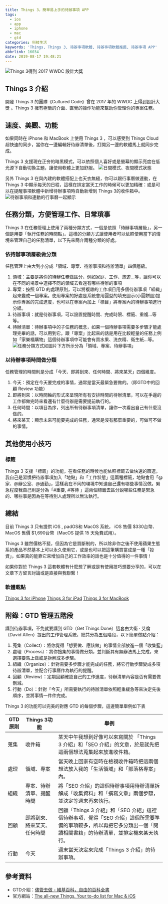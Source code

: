 ```yaml
---
title: Things 3，簡單易上手的待辦事項 APP
tags:
  - ios
  - app
  - iphone
  - mac
  - gtd
categories: 科技生活
keywords: 'Things, Things 3, 待辦事項軟體, 待辦事項軟體推薦, 待辦事項 APP'
abbrlink: 16034
date: 2019-08-17 19:48:21
---
```


![Things 3得到 2017 WWDC 設計大獎](/images1.png)
## Things 3 介紹
開發 Things 3 的團隊《Cultured Code》曾在 2017 年的 WWDC 上得到設計大獎 。Things 3 擁有極簡的介面、直覺的操作功能來幫助你管理你的專案任務。

## 速度、美觀、功能
如果同時在 iPhone 和 MacBook 上使用 Things 3 ，可以感受到 Things Cloud 超快速的同步，當你在一邊編輯好待辦清單後，打開另一邊的軟體馬上就同步完成。

<!--more-->

Things 3 支援現在正夯的暗黑模式，可以依照個人喜好或是螢幕的顯示亮度在低光源下自動切換主題，讓使用軟體上更加舒服。
![日間模式、夜間模式狀態](images2.jpg)

另外 Things 3 在與內建的軟體搭配上也天衣無縫，你可以跟行事曆做連動，在 Things 3 中顯示每天的日程，這樣在排定當天工作的時候可以更加精確：或是可以在提醒事項軟體中新增待辦事項時自動新增到 Things 3的收件箱中。
![待辦事項和連動的行事曆一起顯示](images3.jpg)

## 任務分類，方便管理工作、日常瑣事
Things 3 在任務管理上使用了兩種分類方式，一個是依照「待辦事項層級」，另一個是用要「執行任務的時間點」。這樣的分類方式讓使用者可以依照使用當下的情境來管理自己的任務清單，以下先來簡介兩種分類的好處。

### 依待辦事項層級做分類
任務管理上由大到小分成「領域、專案、待辦事項和待辦清單」四個層級。
1. 領域：主要是將你的待辦任務做區分，例如家庭、工作、旅遊...等，讓你可以在不同的場景中選擇不同的領域去看還有哪些待辦的事項
2. 專案：按照 GTD 的處理原則，可以將複雜的工作項目用多個待辦事項「組織」起來變成一個專案。使用專案的好處是系統會用圓型的填充圖示(小圓餅圖)提示你專案的完成進度，也可以在專案內加上「標目」將專案內的待辦事項進行分組。
3. 待辦事項：就是待辦事項，可以設置提醒時間、完成時限、標籤、重複...等等。
4. 待辦清單：待辦事項中的子任務的概念，如果一個待辦事項需要多步驟才能處理完畢的話，可以用到它。跟「專案」比起來的話是用在比較輕量的任務上例如「家樂福購物」這個待辦事項中可能會有買水果、洗衣精、衛生紙...等。
![任務分類方式如圖片下方所示分為「領域、專案、待辦事項」](images4.jpg) 

### 以待辦事項時間做分類
任務管理的時間則是分成「今天、即將到來、任何時間、將來某天」四個維度。

1. 今天：預定在今天要完成的事情，通常是當天最緊急要做的。（即GTD中的回顧 Review 功能）
2. 即將到來：以時間軸的形式來呈現所有有安排時間的待辦清單，可以在手邊的工作都做完時來看還有什麼待辦是需要提前執行的。
3. 任何時間：以項目為序，列出所有待辦事項清單，讓你一次看出自己有什麼沒做的。
4. 將來某天：顯示未來可能要完成的任務，通常是沒有那麼重要的，可做可不做的事情。

## 其他使用小技巧
### 標籤
Things 3 支援「標籤」的功能，在看任務的時候也能依照標籤去做快速的篩選。我自己是習慣把待辦事項加入「地點」和「工作狀態」這兩種標籤，地點會用「@家、@辦公室、@通勤」，這樣我在不同的環境中知道自己還有哪些事情沒做。緊急程度我自己則是分為「#重要, #等待 」這兩個標籤去區分說哪些任務是緊急的、哪些事是因為在等待別人處理所以無法執行。

## 總結
目前 Things 3 只有提供 iOS , padOS和 MacOS 系統， iOS 售價 $330台幣、MacOS 售價 $1,690台幣（MacOS 提供 15 天免費試用）。

Things 3 雖然價格不斐，但因為它是買斷制的，所以除非你之後不使用蘋果生態系的產品不然基本上可以永久使用它，或是也可以把這筆購買當成是一種「投資」，如果真的能靠它來增加自己的工作效率的話也是十分值得的一件事情！

如果你對於 Things 3 這套軟體有什麼想了解或是有使用技巧想要分享的，可以在文章下方留言討論或是直接與我聯繫！

### 軟體載點
[Things 3 for iPhone](https://apps.apple.com/tw/app/things-3/id904237743?mt=8)
[‎Things 3 for iPad](https://apps.apple.com/tw/app/things-3-for-ipad/id904244226?mt=8)
[Things 3 for ‎MacBook](https://apps.apple.com/app/things-3/id904280696?mt=12)

## 附錄：GTD 管理五階段
講到待辦事項，不免就要講到 GTD（Get Things Done）這套由大衛 ‧ 艾倫（David Allen）提出的工作管理系統，總共分為五個階段，以下簡單做點介紹：
1. 蒐集（Collect）：將你覺得「想要做、應該做」的事情全部放進一個「收集籃」
2. 處理（Process）：將你搜集的事情做分類，並判斷其有無辦法馬上完成，來選擇要馬上做或是拆解成多步驟。
3. 組織（Organize）：針對需要多步驟才能完成的任務，將它行動步驟變成多項待辦清單，並配合行事曆作為執行的提醒。
4. 回顧（Review）：定期回顧確認自己的工作進度，待辦清單內容是否有需要做刪減。
5. 行動（Do）：針對「今天」所需要執行的待辦清單依照輕重緩急等來決定先後順序，並將事情一件件完成。

Things 3 的功能可以完美的對應 GTD 的每個步驟，這邊簡單舉例如下表

| GTD原則 | Things 3功能 | 舉例 |
| - | - | - |
| 蒐集 | 收件箱 | 某天中午我想到好像可以來寫關於 「Things 3 介紹」和「SEO 介紹」的文章，於是就先把這兩個想法蒐集起來放進收件箱。 |
| 處理 | 領域、專案 | 當天晚上回家有空時在檢視收件箱時把這兩個想法放入我的「生活領域」和「部落格專案」內。 |
| 組織 | 專案、待辦清單、提醒時間 | 將「SEO 介紹」的這個待辦事項用待辦清單拆解成「收集資料」和「撰寫文章」兩個步驟，並決定等週末再來執行。 |
| 回顧 | 即將到來、將來某天、任何時間 | 回顧「Things 3 介紹」和「SEO 介紹」這裡個待辦事項，覺得「SEO 介紹」這個所需要準備的事項較多，所以再把它多分類出一個「閱讀相關書籍」的待辦清單，並排定機來某天執行。 |
| 行動 | 今天 | 週末當天決定來完成「Things 3 介紹」的待辦事項。 |

## 參考資料
* GTD介紹：[儘管去做 - 維基百科，自由的百科全書](https://zh.wikipedia.org/wiki/%E5%B0%BD%E7%AE%A1%E5%8E%BB%E5%81%9A)
* 官方網站：[The all-new Things. Your to-do list for Mac & iOS](https://culturedcode.com/things/)